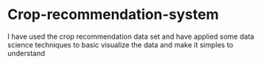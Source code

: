 # Crop-recommendation-system
I have used the crop recommendation data set and have applied some data science techniques to basic visualize the data and make it simples to understand
